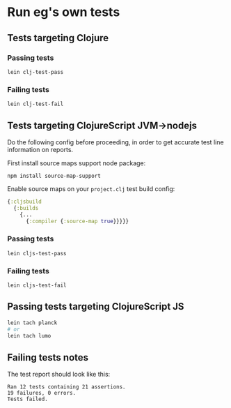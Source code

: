 # Run eg's own tests

## Tests targeting Clojure

### Passing tests
```
lein clj-test-pass
```

### Failing tests
```
lein clj-test-fail
```

## Tests targeting ClojureScript JVM->nodejs
Do the following config before proceeding, in order to get accurate test line
information on reports.

First install source maps support node package:
```
npm install source-map-support
```
Enable source maps on your `project.clj` test build config:
```clj
{:cljsbuild
  {:builds
    {...
      {:compiler {:source-map true}}}}}
```

### Passing tests
```
lein cljs-test-pass
```

### Failing tests
```
lein cljs-test-fail
```

## Passing tests targeting ClojureScript JS
```sh
lein tach planck
# or
lein tach lumo
```

## Failing tests notes
The test report should look like this:
```
Ran 12 tests containing 21 assertions.
19 failures, 0 errors.
Tests failed.
```
